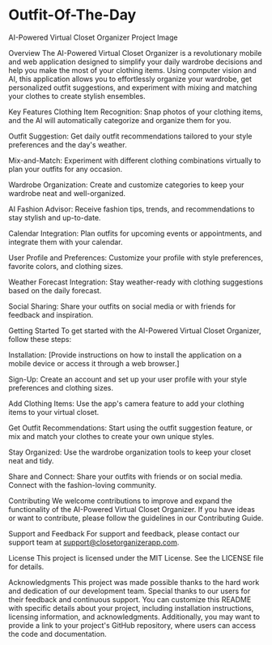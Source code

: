 # Outfit-Of-The-Day
AI-Powered Virtual Closet Organizer
Project Image

Overview
The AI-Powered Virtual Closet Organizer is a revolutionary mobile and web application designed to simplify your daily wardrobe decisions and help you make the most of your clothing items. Using computer vision and AI, this application allows you to effortlessly organize your wardrobe, get personalized outfit suggestions, and experiment with mixing and matching your clothes to create stylish ensembles.

Key Features
Clothing Item Recognition: Snap photos of your clothing items, and the AI will automatically categorize and organize them for you.

Outfit Suggestion: Get daily outfit recommendations tailored to your style preferences and the day's weather.

Mix-and-Match: Experiment with different clothing combinations virtually to plan your outfits for any occasion.

Wardrobe Organization: Create and customize categories to keep your wardrobe neat and well-organized.

AI Fashion Advisor: Receive fashion tips, trends, and recommendations to stay stylish and up-to-date.

Calendar Integration: Plan outfits for upcoming events or appointments, and integrate them with your calendar.

User Profile and Preferences: Customize your profile with style preferences, favorite colors, and clothing sizes.

Weather Forecast Integration: Stay weather-ready with clothing suggestions based on the daily forecast.

Social Sharing: Share your outfits on social media or with friends for feedback and inspiration.

Getting Started
To get started with the AI-Powered Virtual Closet Organizer, follow these steps:

Installation: [Provide instructions on how to install the application on a mobile device or access it through a web browser.]

Sign-Up: Create an account and set up your user profile with your style preferences and clothing sizes.

Add Clothing Items: Use the app's camera feature to add your clothing items to your virtual closet.

Get Outfit Recommendations: Start using the outfit suggestion feature, or mix and match your clothes to create your own unique styles.

Stay Organized: Use the wardrobe organization tools to keep your closet neat and tidy.

Share and Connect: Share your outfits with friends or on social media. Connect with the fashion-loving community.

Contributing
We welcome contributions to improve and expand the functionality of the AI-Powered Virtual Closet Organizer. If you have ideas or want to contribute, please follow the guidelines in our Contributing Guide.

Support and Feedback
For support and feedback, please contact our support team at support@closetorganizerapp.com.

License
This project is licensed under the MIT License. See the LICENSE file for details.

Acknowledgments
This project was made possible thanks to the hard work and dedication of our development team.
Special thanks to our users for their feedback and continuous support.
You can customize this README with specific details about your project, including installation instructions, licensing information, and acknowledgments. Additionally, you may want to provide a link to your project's GitHub repository, where users can access the code and documentation.
